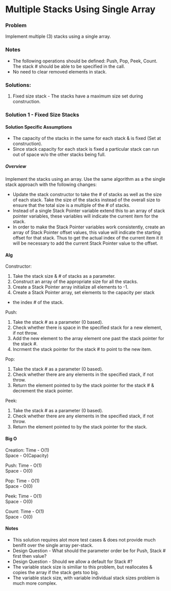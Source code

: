 ﻿# Multiple Stacks Using Single Array

### Problem
Implement multiple (3) stacks using a single array.

### Notes
- The following operations should be defined: Push, Pop, Peek, Count. The
stack # should be able to be specified in the call.
- No need to clear removed elements in stack.

### Solutions:
1. Fixed size stack - The stacks have a maximum size set during construction.

### Solution 1 - Fixed Size Stacks

#### Solution Specific Assumptions
- The capacity of the stacks in the same for each stack & is fixed (Set at construction).
- Since stack capacity for each stack is fixed a particular stack can run out of space w/o the other stacks being full.

##### Overview
Implement the stacks using an array. Use the same algorithm as a the single
stack approach with the following changes:  
- Update the stack constructor to take the # of stacks as well as the size of
each stack. Take the size of the stacks instead of the overall size to ensure
that the total size is a multiple of the # of stacks.
- Instead of a single Stack Pointer variable extend this to an array of stack
pointer variables, these variables will indicate the current item for the stack.
- In order to make the Stack Pointer variables work consistently, create an
array of Stack Pointer offset values, this value will indicate the starting
offset for that stack. Thus to get the actual index of the current item 
it it will be necessary to add the current Stack Pointer value to the offset.

#### Alg
Constructor:
1. Take the stack size & # of stacks as a parameter.
2. Construct an array of the appropriate size for all the stacks.
3. Create a Stack Pointer array initialize all elements to -1.
4. Create a Stack Pointer array, set elements to the capacity per stack 
* the index # of the stack.

Push:  
1. Take the stack # as a parameter (0 based).
2. Check whether there is space in the specified stack for a new element, if not throw.
3. Add the new element to the array element one past the stack pointer for the stack #.
4. Incrment the stack pointer for the stack # to point to the new item.

Pop:
1. Take the stack # as a parameter (0 based).
2. Check whether there are any elements in the specified stack, if not throw.
3. Return the element pointed to by the stack pointer for the stack # & decrement the stack pointer.

Peek:
1. Take the stack # as a parameter (0 based).
2. Check whether there are any elements in the specified stack, if not throw.
3. Return the element pointed to by the stack pointer for the stack.

#### Big O
Creation:
Time - O(1)  
Space - O(Capacity)  

Push:
Time - O(1)  
Space - O(0)  

Pop:
Time - O(1)  
Space - O(0)  

Peek:
Time - O(1)  
Space - O(0)  

Count:
Time - O(1)  
Space - O(0)  

#### Notes
- This solution requires alot more test cases & does not provide much benifit over the single array per-stack.
- Design Question - What should the parameter order be for Push, Stack # first then value?
- Design Question - Should we allow a default for Stack #?
- The variable stack size is similiar to this problem, but reallocates & copies the array if the stack gets too big.
- The variable stack size, with variable individual stack sizes problem is much more complex.